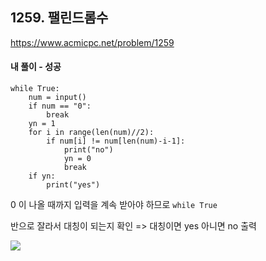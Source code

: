 ## 1259. 팰린드롬수
https://www.acmicpc.net/problem/1259

#### 내 풀이 - 성공
```
while True:
    num = input()
    if num == "0":
        break
    yn = 1
    for i in range(len(num)//2):
        if num[i] != num[len(num)-i-1]:
            print("no")
            yn = 0
            break
    if yn:
        print("yes")
```
0 이 나올 때까지 입력을 계속 받아야 하므로 `while True`

반으로 잘라서 대칭이 되는지 확인
=> 대칭이면 yes 아니면 no 출력

![](https://images.velog.io/images/jsh5408/post/5b467f59-c572-4e0b-9eca-bcc6a7c7c786/image.png)

